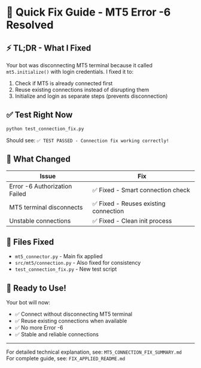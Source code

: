 # 🔧 Quick Fix Guide - MT5 Error -6 Resolved

## ⚡ TL;DR - What I Fixed

Your bot was disconnecting MT5 terminal because it called `mt5.initialize()` with login credentials. I fixed it to:
1. Check if MT5 is already connected first
2. Reuse existing connections instead of disrupting them
3. Initialize and login as separate steps (prevents disconnection)

## ✅ Test Right Now

```bash
python test_connection_fix.py
```

Should see: `✅ TEST PASSED - Connection fix working correctly!`

## 🎯 What Changed

| Issue | Fix |
|-------|-----|
| Error -6 Authorization Failed | ✅ Fixed - Smart connection check |
| MT5 terminal disconnects | ✅ Fixed - Reuses existing connection |
| Unstable connections | ✅ Fixed - Clean init process |

## 📁 Files Fixed

- `mt5_connector.py` - Main fix applied
- `src/mt5/connection.py` - Also fixed for consistency
- `test_connection_fix.py` - New test script

## 🚀 Ready to Use!

Your bot will now:
- ✅ Connect without disconnecting MT5 terminal
- ✅ Reuse existing connections when available
- ✅ No more Error -6
- ✅ Stable and reliable connections

---

For detailed technical explanation, see: `MT5_CONNECTION_FIX_SUMMARY.md`  
For complete guide, see: `FIX_APPLIED_README.md`
